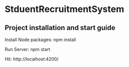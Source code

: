 # StduentRecruitmentSystem

## Project installation and start guide

Install Node packages: npm install

Run Server: npm start

Hit: http://localhost:4200/

